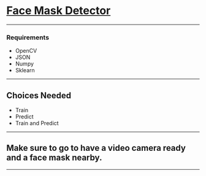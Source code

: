 # [Face Mask Detector](https://github.com/Sabyasachi-Seal/FaceMaskDetector/)

<hr>

### Requirements
- OpenCV
- JSON
- Numpy
- Sklearn

<hr>

## Choices Needed
- Train
- Predict
- Train and Predict

<hr>

## Make sure to go to have a video camera ready and a face mask nearby.

<hr>

